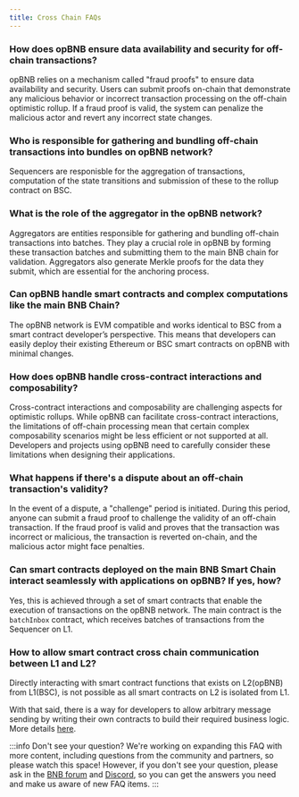 ```yaml
---
title: Cross Chain FAQs
---
```


### How does opBNB ensure data availability and security for off-chain transactions?

opBNB relies on a mechanism called "fraud proofs" to ensure data availability and security. Users can submit proofs on-chain that demonstrate any malicious behavior or incorrect transaction processing on the off-chain optimistic rollup. If a fraud proof is valid, the system can penalize the malicious actor and revert any incorrect state changes.

### Who is responsible for gathering and bundling off-chain transactions into bundles on opBNB network?

Sequencers are responisble for the aggregation of transactions, computation of the state transitions and submission of these to the rollup contract on BSC.

### What is the role of the aggregator in the opBNB network?

Aggregators are entities responsible for gathering and bundling off-chain transactions into batches. They play a crucial role in opBNB by forming these transaction batches and submitting them to the main BNB chain for validation. Aggregators also generate Merkle proofs for the data they submit, which are essential for the anchoring process.

### Can opBNB handle smart contracts and complex computations like the main BNB Chain?

The opBNB network is EVM compatible and works identical to BSC from a smart contract developer’s perspective. This means that developers can easily deploy their existing Ethereum or BSC smart contracts on opBNB with minimal changes.

### How does opBNB handle cross-contract interactions and composability?

Cross-contract interactions and composability are challenging aspects for optimistic rollups. While opBNB can facilitate cross-contract interactions, the limitations of off-chain processing mean that certain complex composability scenarios might be less efficient or not supported at all. Developers and projects using opBNB need to carefully consider these limitations when designing their applications.

### What happens if there's a dispute about an off-chain transaction's validity?

In the event of a dispute, a "challenge" period is initiated. During this period, anyone can
submit a fraud proof to challenge the validity of an off-chain transaction. If the fraud proof
is valid and proves that the transaction was incorrect or malicious, the transaction is
reverted on-chain, and the malicious actor might face penalties.

### Can smart contracts deployed on the main BNB Smart Chain interact seamlessly with applications on opBNB? If yes, how?

Yes, this is achieved through a set of smart contracts that enable the execution of transactions on the opBNB network. The main contract is the `batchInbox` contract, which receives batches of transactions from the Sequencer on L1.

### How to allow smart contract cross chain communication between L1 and L2?

Directly interacting with smart contract functions that exists on L2(opBNB) from L1(BSC), is not possible as all smart contracts on L2 is isolated from L1.

With that said, there is a way for developers to allow arbitrary message sending by writing their own contracts to build their required business logic. More details [here](https://community.optimism.io/docs/developers/bridge/messaging/#communication-basics-between-layers).


:::info Don't see your question?
We're working on expanding this FAQ with more content, including questions from the community and partners, so please watch this space! However, if you don't see your question, please ask in the [BNB forum](https://forum.bnbchain.org/) and [Discord](https://discord.com/invite/bnbchain
), so you can get the answers you need and make us aware of new FAQ items.
:::